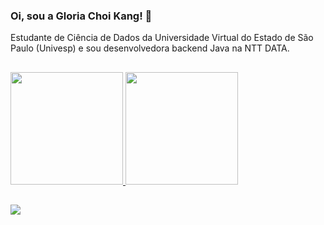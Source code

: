 ### Oi, sou a Gloria Choi Kang! 👋

Estudante de Ciência de Dados da Universidade Virtual do Estado de São Paulo (Univesp) e sou desenvolvedora backend Java na NTT DATA.

##

<div>
  <a href="https://github.com/gloriiakang">
  <img height="180em" src="https://github-readme-stats.vercel.app/api?username=gloriiakang&show_icons=true&theme=discord_old_blurple&include_all_commits=true&count_private=true"/><!-- -->
  <img height="180em" src="https://github-readme-stats.vercel.app/api/top-langs/?username=gloriiakang&layout=compact&langs_count=7&theme=discord_old_blurple"/>
</div>

  ##
  
<div> 
  <a href="https://www.linkedin.com/in/gloriiakang" target="_blank"><img src="https://img.shields.io/badge/-LinkedIn-%230077B5?style=for-the-badge&logo=linkedin&logoColor=white" target="_blank"></a> 
</div>
